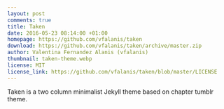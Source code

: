 ```yaml
---
layout: post
comments: true
title: Taken
date: 2016-05-23 08:14:00 +01:00
homepage: https://github.com/vfalanis/taken
download: https://github.com/vfalanis/taken/archive/master.zip
author: Valentina Fernandez Alanis (vfalanis)
thumbnail: taken-theme.webp
license: MIT
license_link: https://github.com/vfalanis/taken/blob/master/LICENSE
---
```


Taken is a two column minimalist Jekyll theme based on chapter tumblr theme.
